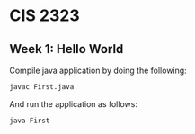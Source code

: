 # CIS 2323

## Week 1: Hello World

Compile java application by doing the following:

```sh
javac First.java
```

And run the application as follows:

```sh
java First
```
